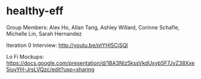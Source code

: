 # healthy-eff

Group Members: Alex Ho, Allan Tang, Ashley Willard, Corinne Schafle, Michelle Lin, Sarah Hernandez

Iteration 0 Interview: http://youtu.be/ptYHlSCjSQI

Lo Fi Mockups: https://docs.google.com/presentation/d/1BA3Nlz5kssVkdUxyb5F7JyZ38Xxe5iuyYH-JrsLVQzc/edit?usp=sharing
